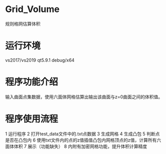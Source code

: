 # Grid_Volume
规则格网估算体积

# 运行环境
vs2017/vs2019
qt5.9.1
debug/x64

# 程序功能介绍
输入曲面点集数据，使用六面体网格估算出输出该曲面与z=0曲面之间的体积值。

# 程序使用流程
1 运行程序
2 打开test_data文件中的.txt点数据
3 生成网格
4 生成凸包
5 判断点是否在凸包内
6 使用txt文件内的点的z值插值凸包内网格顶点的z值，计算所有六面体体积
7 展示（功能缺失）
8 内附有加密网格功能，提升体积计算精度
